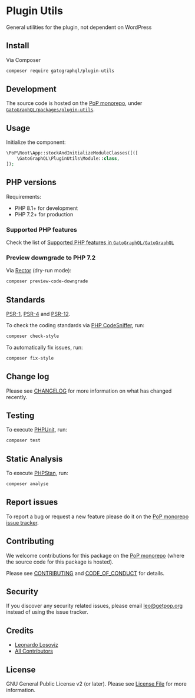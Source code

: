 # Plugin Utils

<!--
[![Build Status][ico-travis]][link-travis]
[![Quality Score][ico-code-quality]][link-code-quality]
[![Software License][ico-license]](LICENSE.md)
[![Latest Version on Packagist][ico-version]][link-packagist]
[![Coverage Status][ico-scrutinizer]][link-scrutinizer]
[![Total Downloads][ico-downloads]][link-downloads]
-->

General utilities for the plugin, not dependent on WordPress

## Install

Via Composer

``` bash
composer require gatographql/plugin-utils
```

## Development

The source code is hosted on the [PoP monorepo](https://github.com/GatoGraphQL/GatoGraphQL), under [`GatoGraphQL/packages/plugin-utils`](https://github.com/GatoGraphQL/GatoGraphQL/tree/master/layers/GatoGraphQL/packages/plugin-utils).

## Usage

Initialize the component:

``` php
\PoP\Root\App::stockAndInitializeModuleClasses([([
    \GatoGraphQL\PluginUtils\Module::class,
]);
```

## PHP versions

Requirements:

- PHP 8.1+ for development
- PHP 7.2+ for production

### Supported PHP features

Check the list of [Supported PHP features in `GatoGraphQL/GatoGraphQL`](https://github.com/GatoGraphQL/GatoGraphQL/blob/master/docs/supported-php-features.md)

### Preview downgrade to PHP 7.2

Via [Rector](https://github.com/rectorphp/rector) (dry-run mode):

```bash
composer preview-code-downgrade
```

## Standards

[PSR-1](https://www.php-fig.org/psr/psr-1), [PSR-4](https://www.php-fig.org/psr/psr-4) and [PSR-12](https://www.php-fig.org/psr/psr-12).

To check the coding standards via [PHP CodeSniffer](https://github.com/squizlabs/PHP_CodeSniffer), run:

``` bash
composer check-style
```

To automatically fix issues, run:

``` bash
composer fix-style
```

## Change log

Please see [CHANGELOG](CHANGELOG.md) for more information on what has changed recently.

## Testing

To execute [PHPUnit](https://phpunit.de/), run:

``` bash
composer test
```

## Static Analysis

To execute [PHPStan](https://github.com/phpstan/phpstan), run:

``` bash
composer analyse
```

## Report issues

To report a bug or request a new feature please do it on the [PoP monorepo issue tracker](https://github.com/GatoGraphQL/GatoGraphQL/issues).

## Contributing

We welcome contributions for this package on the [PoP monorepo](https://github.com/GatoGraphQL/GatoGraphQL) (where the source code for this package is hosted).

Please see [CONTRIBUTING](CONTRIBUTING.md) and [CODE_OF_CONDUCT](CODE_OF_CONDUCT.md) for details.

## Security

If you discover any security related issues, please email leo@getpop.org instead of using the issue tracker.

## Credits

- [Leonardo Losoviz][link-author]
- [All Contributors][link-contributors]

## License

GNU General Public License v2 (or later). Please see [License File](LICENSE.md) for more information.

[ico-version]: https://img.shields.io/packagist/v/gatographql/plugin-utils.svg?style=flat-square
[ico-license]: https://img.shields.io/badge/license-GPLv2-brightgreen.svg?style=flat-square
[ico-travis]: https://img.shields.io/travis/gatographql/plugin-utils/master.svg?style=flat-square
[ico-scrutinizer]: https://img.shields.io/scrutinizer/coverage/g/gatographql/plugin-utils.svg?style=flat-square
[ico-code-quality]: https://img.shields.io/scrutinizer/g/gatographql/plugin-utils.svg?style=flat-square
[ico-downloads]: https://img.shields.io/packagist/dt/gatographql/plugin-utils.svg?style=flat-square

[link-packagist]: https://packagist.org/packages/gatographql/plugin-utils
[link-travis]: https://travis-ci.org/gatographql/plugin-utils
[link-scrutinizer]: https://scrutinizer-ci.com/g/gatographql/plugin-utils/code-structure
[link-code-quality]: https://scrutinizer-ci.com/g/gatographql/plugin-utils
[link-downloads]: https://packagist.org/packages/gatographql/plugin-utils
[link-author]: https://github.com/leoloso
[link-contributors]: ../../../../../../contributors
